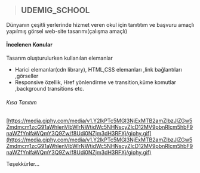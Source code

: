 > ## UDEMIG_SCHOOL

Dünyanın çeşitli yerlerinde hizmet veren okul için tanıtıtım ve başvuru amaçlı yapılmış görsel web-site tasarımı(çalışma amaçlı)

#### İncelenen Konular

Tasarım oluşturulurken kullanılan elemanlar
  - Harici elemanlar(cdn library), HTML,CSS elemanları ,link bağlantıları ,görseller
  - Responsive özellik, Href yönlendirme ve transition,küme komutlar ,background transitions etc.
  
######   Kısa Tanıtım

[https://media.giphy.com/media/v1.Y2lkPTc5MGI3NjExMTB2amZlbzJlZGw5Zmdmcm1zcG91aWhlenVlbWlrNWtidWc5NHNscyZlcD12MV9pbnRlcm5hbF9naWZfYnlfaWQmY3Q9Zw/f8Udi0NZjm3dH3RFXj/giphy.gif](https://media.giphy.com/media/v1.Y2lkPTc5MGI3NjExMTB2amZlbzJlZGw5Zmdmcm1zcG91aWhlenVlbWlrNWtidWc5NHNscyZlcD12MV9pbnRlcm5hbF9naWZfYnlfaWQmY3Q9Zw/f8Udi0NZjm3dH3RFXj/giphy.gif)

 Teşekkürler...
